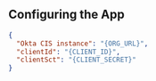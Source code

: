 ## Configuring the App

```json
{
  "Okta CIS instance": "{ORG_URL}",
  "clientId": "{CLIENT_ID}",
  "clientSct": "{CLIENT_SECRET}"
}